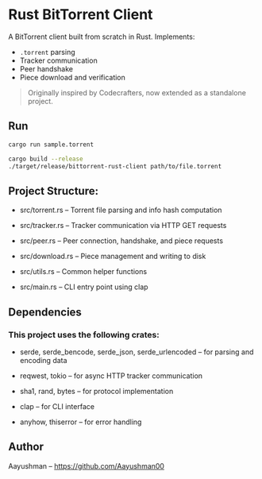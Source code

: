 # Rust BitTorrent Client

A BitTorrent client built from scratch in Rust. Implements:

- `.torrent` parsing
- Tracker communication
- Peer handshake
- Piece download and verification

> Originally inspired by Codecrafters, now extended as a standalone project.

## Run

```bash
cargo run sample.torrent
```

```bash
cargo build --release
./target/release/bittorrent-rust-client path/to/file.torrent
```

## Project Structure:

- src/torrent.rs – Torrent file parsing and info hash computation

- src/tracker.rs – Tracker communication via HTTP GET requests

- src/peer.rs – Peer connection, handshake, and piece requests

- src/download.rs – Piece management and writing to disk

- src/utils.rs – Common helper functions

- src/main.rs – CLI entry point using clap

## Dependencies
### This project uses the following crates:

- serde, serde_bencode, serde_json, serde_urlencoded – for parsing and encoding data

- reqwest, tokio – for async HTTP tracker communication

- sha1, rand, bytes – for protocol implementation

- clap – for CLI interface

- anyhow, thiserror – for error handling

## Author
Aayushman – https://github.com/Aayushman00
